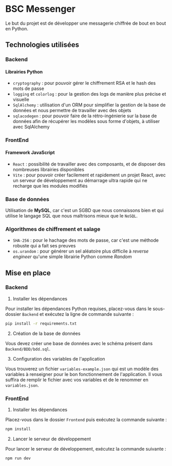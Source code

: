 # BSC Messenger

Le but du projet est de développer une messagerie chiffrée de bout en bout en Python.

## Technologies utilisées

### Backend

#### Librairies Python

- `cryptography` : pour pouvoir gérer le chiffrement RSA et le hash des mots de passe
- `logging` et `colorlog` : pour la gestion des logs de manière plus précise et visuelle
- `SqlAlchemy` : utilisation d'un ORM pour simplifier la gestion de la base de données et nous permettre de travailler
avec des objets
- `sqlacodegen` : pour pouvoir faire de la rétro-ingénierie sur la base de données afin de récupérer les modèles sous forme d'objets, à utiliser avec SqlAlchemy

### FrontEnd

#### Framework JavaScript

- `React` : possibilité de travailler avec des composants, et de disposer des nombreuses librairies disponibles
- `Vite` : pour pouvoir créer facilement et rapidement un projet React, avec un serveur de développement au démarrage ultra rapide qui ne recharge que les modules modifiés

### Base de données

Utilisation de **MySQL**, car c'est un SGBD que nous connaissons bien et qui utilise le langage SQL que nous maîtrisons 
mieux que le `NoSQL`.

### Algorithmes de chiffrement et salage

- `SHA-256` : pour le hachage des mots de passe, car c'est une méthode robuste qui a fait ses preuves
- `os.urandom` : pour générer un sel aléatoire plus difficile à *reverse engineer* qu'une simple librairie Python comme *Random*

## Mise en place

### Backend
1) Installer les dépendances 

Pour installer les dépendances Python requises, placez-vous dans le sous-dossier `Backend` et exécutez la ligne de commande suivante :
```bash
pip install -r requirements.txt
```

2) Création de la base de données

Vous devez créer une base de données avec le schéma présent dans `Backend/BDD/bdd.sql`.

3) Configuration des variables de l'application

Vous trouverez un fichier `variables-example.json` qui est un modèle des variables à renseigner pour le bon fonctionnement de l'application. Il vous suffira de remplir le fichier avec vos variables et de le renommer en `variables.json`.

### FrontEnd

1) Installer les dépendances

Placez-vous dans le dossier `Frontend` puis exécutez la commande suivante :
```bash
npm install
```

2) Lancer le serveur de développement

Pour lancer le serveur de développement, exécutez la commande suivante :
```bash
npm run dev
```
